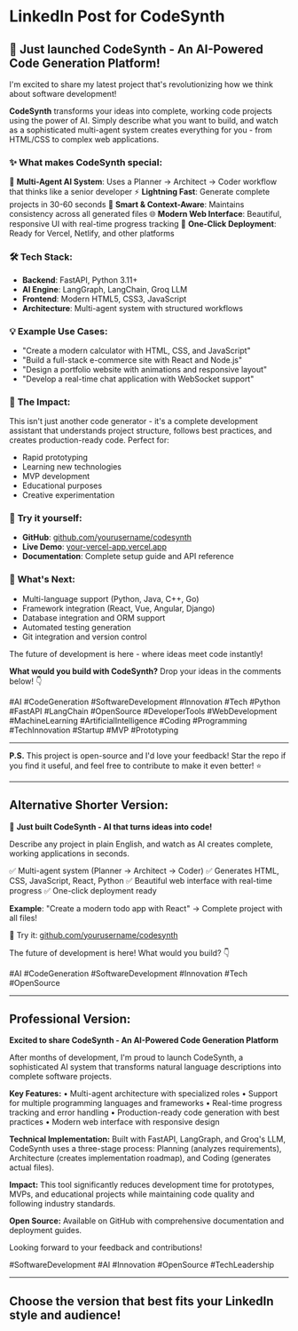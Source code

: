 # LinkedIn Post for CodeSynth

## 🚀 **Just launched CodeSynth - An AI-Powered Code Generation Platform!**

I'm excited to share my latest project that's revolutionizing how we think about software development! 

**CodeSynth** transforms your ideas into complete, working code projects using the power of AI. Simply describe what you want to build, and watch as a sophisticated multi-agent system creates everything for you - from HTML/CSS to complex web applications.

### ✨ **What makes CodeSynth special:**

🤖 **Multi-Agent AI System**: Uses a Planner → Architect → Coder workflow that thinks like a senior developer
⚡ **Lightning Fast**: Generate complete projects in 30-60 seconds
🎯 **Smart & Context-Aware**: Maintains consistency across all generated files
🌐 **Modern Web Interface**: Beautiful, responsive UI with real-time progress tracking
🚀 **One-Click Deployment**: Ready for Vercel, Netlify, and other platforms

### 🛠️ **Tech Stack:**
- **Backend**: FastAPI, Python 3.11+
- **AI Engine**: LangGraph, LangChain, Groq LLM
- **Frontend**: Modern HTML5, CSS3, JavaScript
- **Architecture**: Multi-agent system with structured workflows

### 💡 **Example Use Cases:**
- "Create a modern calculator with HTML, CSS, and JavaScript"
- "Build a full-stack e-commerce site with React and Node.js"
- "Design a portfolio website with animations and responsive layout"
- "Develop a real-time chat application with WebSocket support"

### 🎯 **The Impact:**
This isn't just another code generator - it's a complete development assistant that understands project structure, follows best practices, and creates production-ready code. Perfect for:
- Rapid prototyping
- Learning new technologies
- MVP development
- Educational purposes
- Creative experimentation

### 🔗 **Try it yourself:**
- **GitHub**: [github.com/yourusername/codesynth](https://github.com/yourusername/codesynth)
- **Live Demo**: [your-vercel-app.vercel.app](https://your-vercel-app.vercel.app)
- **Documentation**: Complete setup guide and API reference

### 🚀 **What's Next:**
- Multi-language support (Python, Java, C++, Go)
- Framework integration (React, Vue, Angular, Django)
- Database integration and ORM support
- Automated testing generation
- Git integration and version control

The future of development is here - where ideas meet code instantly! 

**What would you build with CodeSynth?** Drop your ideas in the comments below! 👇

#AI #CodeGeneration #SoftwareDevelopment #Innovation #Tech #Python #FastAPI #LangChain #OpenSource #DeveloperTools #WebDevelopment #MachineLearning #ArtificialIntelligence #Coding #Programming #TechInnovation #Startup #MVP #Prototyping

---

**P.S.** This project is open-source and I'd love your feedback! Star the repo if you find it useful, and feel free to contribute to make it even better! ⭐

---

## Alternative Shorter Version:

🚀 **Just built CodeSynth - AI that turns ideas into code!**

Describe any project in plain English, and watch as AI creates complete, working applications in seconds.

✅ Multi-agent system (Planner → Architect → Coder)
✅ Generates HTML, CSS, JavaScript, React, Python
✅ Beautiful web interface with real-time progress
✅ One-click deployment ready

**Example**: "Create a modern todo app with React" → Complete project with all files!

🔗 Try it: [github.com/yourusername/codesynth](https://github.com/yourusername/codesynth)

The future of development is here! What would you build? 👇

#AI #CodeGeneration #SoftwareDevelopment #Innovation #Tech #OpenSource

---

## Professional Version:

**Excited to share CodeSynth - An AI-Powered Code Generation Platform**

After months of development, I'm proud to launch CodeSynth, a sophisticated AI system that transforms natural language descriptions into complete software projects.

**Key Features:**
• Multi-agent architecture with specialized roles
• Support for multiple programming languages and frameworks
• Real-time progress tracking and error handling
• Production-ready code generation with best practices
• Modern web interface with responsive design

**Technical Implementation:**
Built with FastAPI, LangGraph, and Groq's LLM, CodeSynth uses a three-stage process: Planning (analyzes requirements), Architecture (creates implementation roadmap), and Coding (generates actual files).

**Impact:**
This tool significantly reduces development time for prototypes, MVPs, and educational projects while maintaining code quality and following industry standards.

**Open Source:**
Available on GitHub with comprehensive documentation and deployment guides.

Looking forward to your feedback and contributions!

#SoftwareDevelopment #AI #Innovation #OpenSource #TechLeadership

---

## Choose the version that best fits your LinkedIn style and audience!
